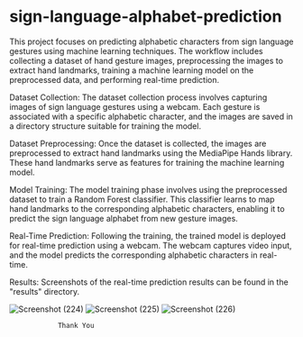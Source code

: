 # sign-language-alphabet-prediction
This project focuses on predicting alphabetic characters from sign language gestures using machine learning techniques. The workflow includes collecting a dataset of hand gesture images, preprocessing the images to extract hand landmarks, training a machine learning model on the preprocessed data, and performing real-time prediction.

Dataset Collection:
The dataset collection process involves capturing images of sign language gestures using a webcam. Each gesture is associated with a specific alphabetic character, and the images are saved in a directory structure suitable for training the model.

Dataset Preprocessing:
Once the dataset is collected, the images are preprocessed to extract hand landmarks using the MediaPipe Hands library. These hand landmarks serve as features for training the machine learning model.

Model Training:
The model training phase involves using the preprocessed dataset to train a Random Forest classifier. This classifier learns to map hand landmarks to the corresponding alphabetic characters, enabling it to predict the sign language alphabet from new gesture images.

Real-Time Prediction:
Following the training, the trained model is deployed for real-time prediction using a webcam. The webcam captures video input, and the model predicts the corresponding alphabetic characters in real-time.

Results:
Screenshots of the real-time prediction results can be found in the "results" directory.  

![Screenshot (224)](https://github.com/Purusothaman12/sign-language-alphabet-prediction/assets/136260916/0913e107-6874-4f25-9847-ed382cc201a7)
![Screenshot (225)](https://github.com/Purusothaman12/sign-language-alphabet-prediction/assets/136260916/ba6b3161-6709-42f5-88b9-77e9c46bca67)
![Screenshot (226)](https://github.com/Purusothaman12/sign-language-alphabet-prediction/assets/136260916/3b22c837-e591-4a52-8f8e-ef376bf39bef)

                Thank You
